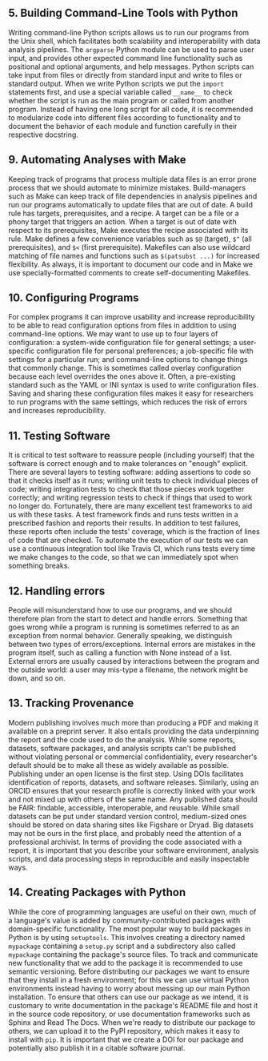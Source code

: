 ## 5. Building Command-Line Tools with Python

Writing command-line Python scripts allows us to run our programs from the Unix shell,
which facilitates both scalability and interoperability with data analysis pipelines.
The `argparse` Python module can be used to parse user input,
and provides other expected command line functionality
such as positional and optional arguments, and help messages.
Python scripts can take input from files or directly from standard input
and write to files or standard output.
When we write Python scripts we put the `import` statements first,
and use a special variable called `__name__`
to check whether the script is run as the main program
or called from another program.
Instead of having one long script for all code,
it is recommended to modularize code into different files 
according to functionality
and to document the behavior of each module and function carefully
in their respective docstring.

## 9. Automating Analyses with Make

Keeping track of programs that process multiple data files
is an error prone process that we should automate to minimize mistakes.
Build-managers such as Make
can keep track of file dependencies in analysis pipelines
and run our programs automatically to update files that are out of date.
A build rule has targets, prerequisites, and a recipe.
A target can be a file or a phony target that triggers an action.
When a target is out of date with respect to its prerequisites,
Make executes the recipe associated with its rule.
Make defines a few convenience variables
such as `$@` (target),
`$^` (all prerequisites),
and `$<` (first prerequisite).
Makefiles can also use wildcard matching of file names
and functions such as `$(patsubst ...)` for increased flexibility.
As always, it is important to document our code
and in Make we use specially-formatted comments to create self-documenting Makefiles.

## 10. Configuring Programs

For complex programs
it can improve usability and increase reproducibility
to be able to read configuration options from files
in addition to using command-line options.
We may want to use up to four layers of configuration:
a system-wide configuration file for general settings;
a user-specific configuration file for personal preferences;
a job-specific file with settings for a particular run;
and command-line options to change things that commonly change.
This is sometimes called overlay configuration
because each level overrides the ones above it.
Often,
a pre-existing standard such as the YAML or INI syntax
is used to write configuration files.
Saving and sharing these configuration files
makes it easy for researchers to run programs with the same settings,
which reduces the risk of errors and increases reproducibility.

## 11. Testing Software

It is critical to test software to reassure people (including yourself)
that the software is correct enough
and to make tolerances on "enough" explicit.
There are several layers to testing software:
adding assertions to code so that it checks itself as it runs;
writing unit tests to check individual pieces of code;
writing integration tests to check that those pieces work together correctly;
and writing regression tests to check if things that used to work no longer do.
Fortunately,
there are many excellent test frameworks to aid us with these tasks.
A test framework finds and runs tests written in a prescribed fashion
and reports their results.
In addition to test failures,
these reports often include the tests' coverage,
which is the fraction of lines of code that are checked.
To automate the execution of our tests
we can use a continuous integration tool like Travis CI,
which runs tests every time we make changes to the code,
so that we can immediately spot when something breaks.

## 12. Handling errors

People will misunderstand how to use our programs,
and we should therefore plan from the start to detect and handle errors.
Something that goes wrong while a program is running
is sometimes referred to as an exception from normal behavior.
Generally speaking,
we distinguish between two types of errors/exceptions.
Internal errors are mistakes in the program itself,
such as calling a function with None instead of a list.
External errors are usually caused by interactions
between the program and the outside world:
a user may mis-type a filename,
the network might be down,
and so on.

## 13. Tracking Provenance

Modern publishing involves much more than producing a PDF
and making it available on a preprint server.
It also entails providing the data underpinning the report
and the code used to do the analysis.
While some reports, datasets, software packages, and analysis scripts
can't be published without violating personal or commercial confidentiality,
every researcher's default should be to make all these as widely available as possible.
Publishing under an open license is the first step.
Using DOIs facilitates identification of reports, datasets, and software releases.
Similarly,
using an ORCID ensures that your research profile is correctly linked with your work
and not mixed up with others of the same name.
Any published data should be FAIR:
findable, accessible, interoperable, and reusable.
While small datasets can be put under standard version control,
medium-sized ones should be stored on data sharing sites like Figshare or Dryad.
Big datasets may not be ours in the first place, and probably need the attention of a professional archivist.
In terms of providing the code associated with a report, it is important that you
describe your software environment, analysis scripts, and data processing steps
in reproducible and easily inspectable ways.

## 14. Creating Packages with Python

While the core of programming languages are useful on their own,
much of a language's value is added by community-contributed packages
with domain-specific functionality.
The most popular way to build packages in Python
is by using `setuptools`.
This involves creating a directory named `mypackage`
containing a `setup.py` script
and a subdirectory also called `mypackage`
containing the package's source files.
To track and communicate new functionality
that we add to the package
it is recommended to use semantic versioning.
Before distributing our packages
we want to ensure that they install in a fresh environment;
for this we can use virtual Python environments
instead having to worry about messing up our main Python installation.
To ensure that others can use our package as we intend,
it is customary to write documentation in the package's README file
and host it in the source code repository,
or use documentation frameworks such as Sphinx and Read The Docs.
When we're ready to distribute our package to others,
we can upload it to the PyPI repository,
which makes it easy to install with `pip`.
It is important that we create a DOI for our package
and potentially also publish it in a citable software journal.
